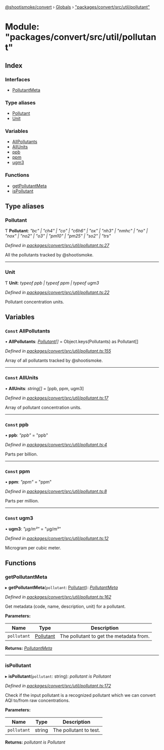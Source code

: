 [@shootismoke/convert](../README.md) › [Globals](../globals.md) › ["packages/convert/src/util/pollutant"](_packages_convert_src_util_pollutant_.md)

# Module: "packages/convert/src/util/pollutant"

## Index

### Interfaces

* [PollutantMeta](../interfaces/_packages_convert_src_util_pollutant_.pollutantmeta.md)

### Type aliases

* [Pollutant](_packages_convert_src_util_pollutant_.md#pollutant)
* [Unit](_packages_convert_src_util_pollutant_.md#unit)

### Variables

* [AllPollutants](_packages_convert_src_util_pollutant_.md#const-allpollutants)
* [AllUnits](_packages_convert_src_util_pollutant_.md#const-allunits)
* [ppb](_packages_convert_src_util_pollutant_.md#const-ppb)
* [ppm](_packages_convert_src_util_pollutant_.md#const-ppm)
* [ugm3](_packages_convert_src_util_pollutant_.md#const-ugm3)

### Functions

* [getPollutantMeta](_packages_convert_src_util_pollutant_.md#getpollutantmeta)
* [isPollutant](_packages_convert_src_util_pollutant_.md#ispollutant)

## Type aliases

###  Pollutant

Ƭ **Pollutant**: *"bc" | "ch4" | "co" | "c6h6" | "ox" | "nh3" | "nmhc" | "no" | "nox" | "no2" | "o3" | "pm10" | "pm25" | "so2" | "trs"*

*Defined in [packages/convert/src/util/pollutant.ts:27](https://github.com/shootismoke/common/blob/72777b1/packages/convert/src/util/pollutant.ts#L27)*

All the pollutants tracked by @shootismoke.

___

###  Unit

Ƭ **Unit**: *typeof ppb | typeof ppm | typeof ugm3*

*Defined in [packages/convert/src/util/pollutant.ts:22](https://github.com/shootismoke/common/blob/72777b1/packages/convert/src/util/pollutant.ts#L22)*

Pollutant concentration units.

## Variables

### `Const` AllPollutants

• **AllPollutants**: *[Pollutant](_packages_convert_src_util_pollutant_.md#pollutant)[]* = Object.keys(Pollutants) as Pollutant[]

*Defined in [packages/convert/src/util/pollutant.ts:155](https://github.com/shootismoke/common/blob/72777b1/packages/convert/src/util/pollutant.ts#L155)*

Array of all pollutants tracked by @shootismoke.

___

### `Const` AllUnits

• **AllUnits**: *string[]* = [ppb, ppm, ugm3]

*Defined in [packages/convert/src/util/pollutant.ts:17](https://github.com/shootismoke/common/blob/72777b1/packages/convert/src/util/pollutant.ts#L17)*

Array of pollutant concentration units.

___

### `Const` ppb

• **ppb**: *"ppb"* = "ppb"

*Defined in [packages/convert/src/util/pollutant.ts:4](https://github.com/shootismoke/common/blob/72777b1/packages/convert/src/util/pollutant.ts#L4)*

Parts per billion.

___

### `Const` ppm

• **ppm**: *"ppm"* = "ppm"

*Defined in [packages/convert/src/util/pollutant.ts:8](https://github.com/shootismoke/common/blob/72777b1/packages/convert/src/util/pollutant.ts#L8)*

Parts per million.

___

### `Const` ugm3

• **ugm3**: *"µg/m³"* = "µg/m³"

*Defined in [packages/convert/src/util/pollutant.ts:12](https://github.com/shootismoke/common/blob/72777b1/packages/convert/src/util/pollutant.ts#L12)*

Microgram per cubic meter.

## Functions

###  getPollutantMeta

▸ **getPollutantMeta**(`pollutant`: [Pollutant](_packages_convert_src_util_pollutant_.md#pollutant)): *[PollutantMeta](../interfaces/_packages_convert_src_util_pollutant_.pollutantmeta.md)*

*Defined in [packages/convert/src/util/pollutant.ts:162](https://github.com/shootismoke/common/blob/72777b1/packages/convert/src/util/pollutant.ts#L162)*

Get metadata (code, name, description, unit) for a pollutant.

**Parameters:**

Name | Type | Description |
------ | ------ | ------ |
`pollutant` | [Pollutant](_packages_convert_src_util_pollutant_.md#pollutant) | The pollutant to get the metadata from.  |

**Returns:** *[PollutantMeta](../interfaces/_packages_convert_src_util_pollutant_.pollutantmeta.md)*

___

###  isPollutant

▸ **isPollutant**(`pollutant`: string): *pollutant is Pollutant*

*Defined in [packages/convert/src/util/pollutant.ts:172](https://github.com/shootismoke/common/blob/72777b1/packages/convert/src/util/pollutant.ts#L172)*

Check if the input pollutant is a recognized pollutant which we can convert
AQI to/from raw concentrations.

**Parameters:**

Name | Type | Description |
------ | ------ | ------ |
`pollutant` | string | The pollutant to test.  |

**Returns:** *pollutant is Pollutant*
